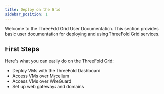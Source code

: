 ```yaml
---
title: Deploy on the Grid
sidebar_position: 1
---
```


Welcome to the ThreeFold Grid User Documentation. This section provides basic user documentation for deploying and using ThreeFold Grid services.

## First Steps

Here's what you can easily do on the ThreeFold Grid:

- Deploy VMs with the ThreeFold Dashboard
- Access VMs over Mycelium
- Access VMs over WireGuard
- Set up web gateways and domains